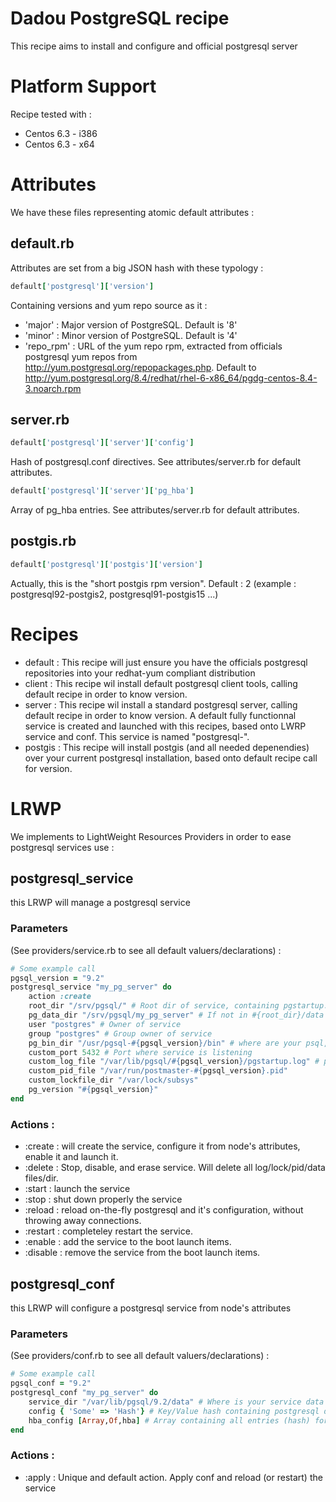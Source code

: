 # Dadou PostgreSQL recipe

This recipe aims to install and configure and official postgresql server

# Platform Support

Recipe tested with :
 * Centos 6.3 - i386 
 * Centos 6.3 - x64

# Attributes

We have these files representing atomic default attributes :

## default.rb

Attributes are set from a big JSON hash with these typology :
````ruby
default['postgresql']['version']
`````
Containing versions and yum repo source as it :
* 'major' : Major version of PostgreSQL. Default is '8'
* 'minor' : Minor version of PostgreSQL. Default is '4'
* 'repo_rpm' : URL of the yum repo rpm, extracted from officials postgresql yum repos from http://yum.postgresql.org/repopackages.php. Default to http://yum.postgresql.org/8.4/redhat/rhel-6-x86_64/pgdg-centos-8.4-3.noarch.rpm

## server.rb

 ````ruby
 default['postgresql']['server']['config']
 ````
 Hash of postgresql.conf directives. See attributes/server.rb for default attributes.
 
 ````ruby
 default['postgresql']['server']['pg_hba']
 ````
 Array of pg_hba entries. See attributes/server.rb for default attributes.

## postgis.rb

````ruby
default['postgresql']['postgis']['version']
`````
Actually, this is the "short postgis rpm version". Default : 2 (example : postgresql92-postgis2, postgresql91-postgis15 ...)

# Recipes

  * default : This recipe will just ensure you have the officials postgresql repositories into your redhat-yum compliant distribution
  * client : This recipe wil install default postgresql client tools, calling default recipe in order to know version.
  * server : This recipe wil install a standard postgresql server, calling default recipe in order to know version. A default fully functionnal service is created and launched with this recipes, based onto LWRP service and conf. This service is named "postgresql-<VERSION>".
  * postgis : This recipe will install postgis (and all needed depenendies) over your current postgresql installation, based onto default recipe call for version.

# LRWP

We implements to LightWeight Resources Providers in order to ease postgresql services use :
  
## postgresql_service

this LRWP will manage a postgresql service

### Parameters
(See providers/service.rb to see all default valuers/declarations) :

````ruby
# Some example call
pgsql_version = "9.2"
postgresql_service "my_pg_server" do
	action :create
	root_dir "/srv/pgsql/" # Root dir of service, containing pgstartup.log, home of service's owner
	pg_data_dir "/srv/pgsql/my_pg_server" # If not in #{root_dir}/data
	user "postgres" # Owner of service
	group "postgres" # Group owner of service
	pg_bin_dir "/usr/pgsql-#{pgsql_version}/bin" # where are your psql, etc. binaries ?
	custom_port 5432 # Port where service is listening
	custom_log_file "/var/lib/pgsql/#{pgsql_version}/pgstartup.log" # pgstartup.log if not in #{root_dir}
	custom_pid_file "/var/run/postmaster-#{pgsql_version}.pid"
	custom_lockfile_dir "/var/lock/subsys"
	pg_version "#{pgsql_version}"
end
````
### Actions :
  * :create : will create the service, configure it from node's attributes, enable it and launch it.
  * :delete : Stop, disable, and erase service. Will delete all log/lock/pid/data files/dir.
  * :start : launch the service
  * :stop : shut down properly the service
  * :reload : reload on-the-fly postgresql and it's configuration, without throwing away connections.
  * :restart : completeley restart the service.
  * :enable : add the service to the boot launch items.
  * :disable : remove the service from the boot launch items.

## postgresql_conf

this LRWP will configure a postgresql service from node's attributes

### Parameters
(See providers/conf.rb to see all default valuers/declarations) :

````ruby
# Some example call
pgsql_conf = "9.2"
postgresql_conf "my_pg_server" do
	service_dir "/var/lib/pgsql/9.2/data" # Where is your service data dir ?
	config { 'Some' => 'Hash'} # Key/Value hash containing postgresql directives
	hba_config [Array,Of,hba] # Array containing all entries (hash) for pg_hba.
end
````
### Actions :
  * :apply : Unique and default action. Apply conf and reload (or restart) the service
